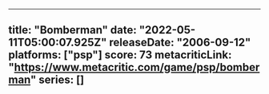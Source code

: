 
---
title: "Bomberman"
date: "2022-05-11T05:00:07.925Z"
releaseDate: "2006-09-12"
platforms: ["psp"]
score: 73
metacriticLink: "https://www.metacritic.com/game/psp/bomberman"
series: []
---
